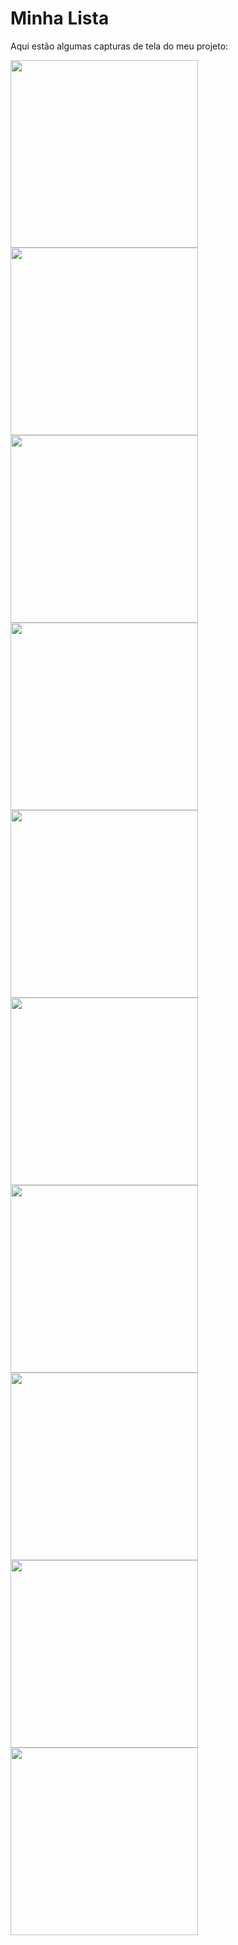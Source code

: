 # Minha Lista

Aqui estão algumas capturas de tela do meu projeto:

<img src="https://github.com/user-attachments/assets/dbd8314b-4e84-4a90-8b19-864f9301b91a" width="300" />
<img src="https://github.com/user-attachments/assets/d751e7f3-e419-4460-b6f1-2bc935db7039" width="300" />
<img src="https://github.com/user-attachments/assets/37fd499c-b41d-4afc-b185-9634d79fcb83" width="300" />
<img src="https://github.com/user-attachments/assets/140a8032-c7dd-4673-b906-f0d2a4dc8653" width="300" />
<img src="https://github.com/user-attachments/assets/243c5457-3925-4320-93c2-8e37903361c8" width="300" />
<img src="https://github.com/user-attachments/assets/4c63c235-62d2-439c-ba6e-d7101a4a94a2" width="300" />
<img src="https://github.com/user-attachments/assets/d5f172e4-3d18-457b-851f-ca61e96d6c8a" width="300" />
<img src="https://github.com/user-attachments/assets/7be4b669-41e1-4475-b2c0-eb44e22fe75f" width="300" />
<img src="https://github.com/user-attachments/assets/144672b2-45be-4ec9-997a-4e5beb78f50b" width="300" />
<img src="https://github.com/user-attachments/assets/beffdd47-d85f-4070-80f2-1bd13917a83d" width="300" />
